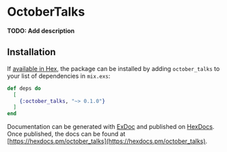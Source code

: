 # OctoberTalks

**TODO: Add description**

## Installation

If [available in Hex](https://hex.pm/docs/publish), the package can be installed
by adding `october_talks` to your list of dependencies in `mix.exs`:

```elixir
def deps do
  [
    {:october_talks, "~> 0.1.0"}
  ]
end
```

Documentation can be generated with [ExDoc](https://github.com/elixir-lang/ex_doc)
and published on [HexDocs](https://hexdocs.pm). Once published, the docs can
be found at [https://hexdocs.pm/october_talks](https://hexdocs.pm/october_talks).

